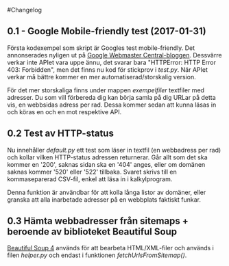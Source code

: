 #Changelog

## 0.1 - Google Mobile-friendly test (2017-01-31)
Första kodexempel som skript är Googles test mobile-friendly. Det annonserades nyligen ut på [Google Webmaster Central-bloggen](https://webmasters.googleblog.com/2017/01/introducing-mobile-friendly-test-api.html). Dessvärre verkar inte APIet vara uppe ännu, det svarar bara "HTTPError: HTTP Error 403: Forbidden", men det finns nu kod för stickprov i _test.py_. När APIet verkar må bättre kommer en mer automatiserad/storskalig version.

För det mer storskaliga finns under mappen _exempelfiler_ textfiler med adresser. Du som vill förbereda dig kan börja samla på dig URLar på detta vis, en webbsidas adress per rad. Dessa kommer sedan att kunna läsas in och köras en och en mot respektive API.

## 0.2 Test av HTTP-status
Nu innehåller _default.py_ ett test som läser in textfil (en webbadress per rad) och kollar vilken HTTP-status adressen returnerar. Går allt som det ska kommer en '200', saknas sidan ska en '404' anges, eller om domänen saknas kommer '520' eller '522' tillbaka. Svaret skrivs till en kommaseparerad CSV-fil, enkel att läsa in i kalkylprogram.

Denna funktion är användbar för att kolla långa listor av domäner, eller granska att alla inarbetade adresser på en webbplats faktiskt funkar.

## 0.3 Hämta webbadresser från sitemaps + beroende av biblioteket Beautiful Soup
[Beautiful Soup 4](https://www.crummy.com/software/BeautifulSoup/) används för att bearbeta HTML/XML-filer och används i filen _helper.py_ och endast i funktionen _fetchUrlsFromSitemap()_.